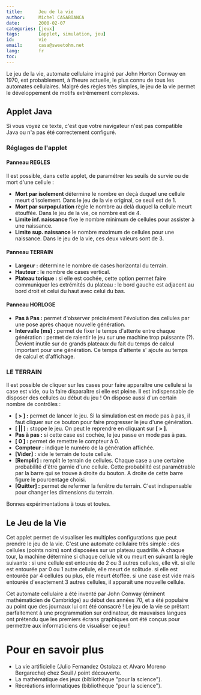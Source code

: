 ```yaml
---
title:      Jeu de la vie
author:     Michel CASABIANCA
date:       2000-02-07
categories: [jeux]
tags:       [applet, simulation, jeu]
id:         vie
email:      casa@sweetohm.net
lang:       fr
toc:        
---
```


Le jeu de la vie, automate cellulaire imaginé par John Horton Conway en 1970, est probablement, à l’heure actuelle, le plus connu de tous les automates cellulaires. Malgré des règles très simples, le jeu de la vie permet le développement de motifs extrêmement complexes.

<!--more-->

Applet Java
-----------

<applet code="Vie.class" codebase="../java/vie" width="220" height="300">
<p class="applet-error">Si vous voyez ce texte, c'est que votre navigateur n'est 
pas compatible Java ou n'a pas été correctement configuré.</p>
</applet>

### Réglages de l'applet

#### Panneau REGLES

Il est possible, dans cette applet, de paramétrer les seuils de survie
ou de mort d'une cellule :

- **Mort par isolement** détermine le nombre en deçà duquel une
  cellule meurt d'isolement. Dans le jeu de la vie original, ce seuil
  est de 1.
- **Mort par surpopulation** règle le nombre au delà duquel la cellule
  meurt étouffée. Dans le jeu de la vie, ce nombre est de 4.
- **Limite inf. naissance** fixe le nombre minimum de cellules pour
  assister à une naissance.
- **Limite sup. naissance** le nombre maximum de cellules pour une
  naissance. Dans le jeu de la vie, ces deux valeurs sont de 3.

#### Panneau TERRAIN

- **Largeur :** détermine le nombre de cases horizontal du terrain.
- **Hauteur :** le nombre de cases vertical.
- **Plateau torique :** si elle est cochée, cette option permet faire
  communiquer les extrémités du plateau : le bord gauche est adjacent
  au bord droit et celui du haut avec celui du bas.

#### Panneau HORLOGE

- **Pas à Pas :** permet d'observer précisément l'évolution des
  cellules par une pose après chaque nouvelle génération.
- **Intervalle (ms) :** permet de fixer le temps d'attente entre
  chaque génération : permet de ralentir le jeu sur une machine trop
  puissante (?). Devient inutile sur de grands plateaux du fait du
  temps de calcul important pour une génération. Ce temps d'attente s'
  ajoute au temps de calcul et d'affichage.

### LE TERRAIN

Il est possible de cliquer sur les cases pour faire apparaître une
cellule si la case est vide, ou la faire disparaître si elle est pleine.
Il est indispensable de disposer des cellules au début du jeu ! On
dispose aussi d'un certain nombre de contrôles :

- **[ \> ] :** permet de lancer le jeu. Si la simulation est en mode
  pas à pas, il faut cliquer sur ce bouton pour faire progresser le
  jeu d'une génération.
- **[ || ] :** stoppe le jeu. On peut le reprendre en cliquant sur
  **[ \> ]**.
- **Pas à pas :** si cette case est cochée, le jeu passe en mode pas à
  pas.
- **[ 0 ] :** permet de remettre le compteur à 0.
- **Compteur :** indique le numéro de la génération affichée.
- **[Vider] :** vide le terrain de toute cellule.
- **[Remplir] :** remplit le terrain de cellules. Chaque case a une
  certaine probabilité d'être garnie d'une cellule. Cette probabilité
  est paramétrable par la barre qui se trouve à droite du bouton. A
  droite de cette barre figure le pourcentage choisi.
- **[Quitter] :** permet de refermer la fenêtre du terrain. C'est
  indispensable pour changer les dimensions du terrain.

Bonnes expérimentations à tous et toutes.

Le Jeu de la Vie
----------------

Cet applet permet de visualiser les multiples configurations que peut
prendre le jeu de la vie. C'est une automate cellulaire très simple :
des cellules (points noirs) sont disposées sur un plateau quadrillé. A
chaque tour, la machine détermine si chaque cellule vit ou meurt en
suivant la règle suivante : si une cellule est entourée de 2 ou 3 autres
cellules, elle vit. si elle est entourée par 0 ou 1 autre cellule, elle
meurt de solitude. si elle est entourée par 4 cellules ou plus, elle
meurt étoffée. si une case est vide mais entourée d'exactement 3 autres
cellules, il apparaît une nouvelle cellule.

Cet automate cellulaire a été inventé par John Conway (éminent
mathématicien de Cambridge) au début des années 70, et a été populaire
au point que des journaux lui ont été consacré ! Le jeu de la vie se
prêtant parfaitement à une programmation sur ordinateur, de mauvaises
langues ont prétendu que les premiers écrans graphiques ont été conçus
pour permettre aux informaticiens de visualiser ce jeu !

Pour en savoir plus
===================

- La vie artificielle (Julio Fernandez Ostolaza et Alvaro Moreno
  Bergareche) chez Seuil / point découverte.
- La mathématique des jeux (bibliothèque "pour la science").
- Récréations informatiques (bibliothèque "pour la science").

